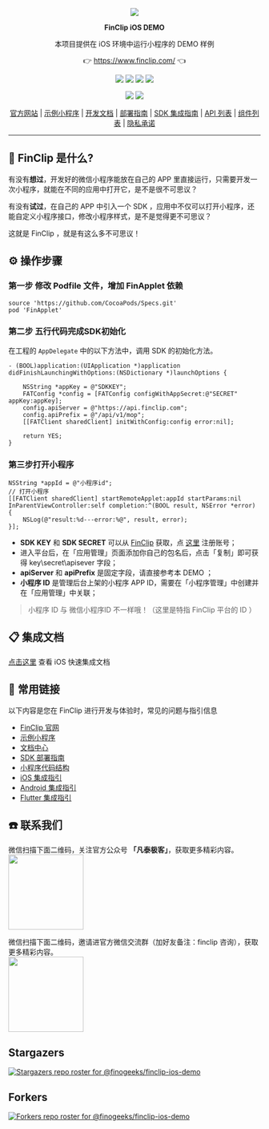 <p align="center">
    <a href="https://www.finclip.com?from=github">
    <img width="auto" src="https://www.finclip.com/mop/document/images/logo.png">
    </a>
</p>

<p align="center"> 
    <strong>FinClip iOS DEMO</strong></br>
<p>
<p align="center"> 
        本项目提供在 iOS 环境中运行小程序的 DEMO 样例
<p>

<p align="center"> 
	👉 <a href="https://www.finclip.com?from=github">https://www.finclip.com/</a> 👈
</p>

<div align="center">

<a href="#"><img src="https://img.shields.io/badge/%E4%B8%93%E5%B1%9E%E5%BC%80%E5%8F%91%E8%80%85-20000%2B-brightgreen"></a>
<a href="#"><img src="https://img.shields.io/badge/%E5%B7%B2%E4%B8%8A%E6%9E%B6%E5%B0%8F%E7%A8%8B%E5%BA%8F-6000%2B-blue"></a>
<a href="#"><img src="https://img.shields.io/badge/%E5%B7%B2%E9%9B%86%E6%88%90%E5%B0%8F%E7%A8%8B%E5%BA%8F%E5%BA%94%E7%94%A8-75%2B-yellow"></a>
<a href="#"><img src="https://img.shields.io/badge/%E5%AE%9E%E9%99%85%E8%A6%86%E7%9B%96%E7%94%A8%E6%88%B7-2500%20%E4%B8%87%2B-orange"></a>

<a href="https://www.zhihu.com/org/finchat"><img src="https://img.shields.io/badge/FinClip--lightgrey?logo=zhihu&style=social"></a>
<a href="https://www.finclip.com/blog/"><img src="https://img.shields.io/badge/FinClip%20Blog--lightgrey?logo=ghost&style=social"></a>



</div>

<p align="center">

<div align="center">

[官方网站](https://www.finclip.com/) | [示例小程序](https://www.finclip.com/#/market) | [开发文档](https://www.finclip.com/mop/document/) | [部署指南](https://www.finclip.com/mop/document/introduce/quickStart/cloud-server-deployment-guide.html) | [SDK 集成指南](https://www.finclip.com/mop/document/introduce/quickStart/intergration-guide.html) | [API 列表](https://www.finclip.com/mop/document/develop/api/overview.html) | [组件列表](https://www.finclip.com/mop/document/develop/component/overview.html) | [隐私承诺](https://www.finclip.com/mop/document/operate/safety.html)

</div>

-----
## 🤔 FinClip 是什么?

有没有**想过**，开发好的微信小程序能放在自己的 APP 里直接运行，只需要开发一次小程序，就能在不同的应用中打开它，是不是很不可思议？

有没有**试过**，在自己的 APP 中引入一个 SDK ，应用中不仅可以打开小程序，还能自定义小程序接口，修改小程序样式，是不是觉得更不可思议？

这就是 FinClip ，就是有这么多不可思议！

## ⚙️ 操作步骤
### 第一步 修改 Podfile 文件，增加 FinApplet 依赖
```pod
source 'https://github.com/CocoaPods/Specs.git'
pod 'FinApplet'
```

### 第二步 五行代码完成SDK初始化
在工程的 `AppDelegate` 中的以下方法中，调用 SDK 的初始化方法。
```objc
- (BOOL)application:(UIApplication *)application didFinishLaunchingWithOptions:(NSDictionary *)launchOptions {
	
    NSString *appKey = @"SDKKEY";
    FATConfig *config = [FATConfig configWithAppSecret:@"SECRET" appKey:appKey];
    config.apiServer = @"https://api.finclip.com"; 
    config.apiPrefix = @"/api/v1/mop";
    [[FATClient sharedClient] initWithConfig:config error:nil];
    
    return YES;
}
```

### 第三步打开小程序
```objc
NSString *appId = @"小程序id";
// 打开小程序
[[FATClient sharedClient] startRemoteApplet:appId startParams:nil InParentViewController:self completion:^(BOOL result, NSError *error) {
    NSLog(@"result:%d---error:%@", result, error);
}];
```

- **SDK KEY** 和 **SDK SECRET** 可以从 [FinClip](https://finclip.com/#/home)  获取，点 [这里](https://finclip.com/#/register) 注册账号；
- 进入平台后，在「应用管理」页面添加你自己的包名后，点击「复制」即可获得  key\secret\apisever 字段；
- **apiServer** 和 **apiPrefix** 是固定字段，请直接参考本 DEMO ；
- **小程序 ID** 是管理后台上架的小程序 APP ID，需要在「小程序管理」中创建并在「应用管理」中关联；
> 小程序 ID 与 微信小程序ID 不一样哦！（这里是特指 FinClip 平台的 ID ）

## 📋 集成文档
[点击这里](https://www.finclip.com/mop/document/introduce/quickStart/intergration-guide.html#_1-ios-%E5%BF%AB%E9%80%9F%E9%9B%86%E6%88%90) 查看 iOS 快速集成文档

## 🔗 常用链接
以下内容是您在 FinClip 进行开发与体验时，常见的问题与指引信息

- [FinClip 官网](https://www.finclip.com/#/home)
- [示例小程序](https://www.finclip.com/#/market)
- [文档中心](https://www.finclip.com/mop/document/)
- [SDK 部署指南](https://www.finclip.com/mop/document/introduce/quickStart/intergration-guide.html)
- [小程序代码结构](https://www.finclip.com/mop/document/develop/guide/structure.html)
- [iOS 集成指引](https://www.finclip.com/mop/document/runtime-sdk/ios/ios-integrate.html)
- [Android 集成指引](https://www.finclip.com/mop/document/runtime-sdk/android/android-integrate.html)
- [Flutter 集成指引](https://www.finclip.com/mop/document/runtime-sdk/flutter/flutter-integrate.html)

## ☎️ 联系我们
微信扫描下面二维码，关注官方公众号 **「凡泰极客」**，获取更多精彩内容。<br>
<img width="150px" src="https://www.finclip.com/mop/document/images/ic_qr.svg">

微信扫描下面二维码，邀请进官方微信交流群（加好友备注：finclip 咨询），获取更多精彩内容。<br>
<img width="150px" src="https://finclip-homeweb-1251849568.cos.ap-guangzhou.myqcloud.com/images/ldy111.jpg">

## Stargazers
[![Stargazers repo roster for @finogeeks/finclip-ios-demo](https://reporoster.com/stars/finogeeks/finclip-ios-demo)](https://github.com/finogeeks/finclip-ios-demo/stargazers)

## Forkers
[![Forkers repo roster for @finogeeks/finclip-ios-demo](https://reporoster.com/forks/finogeeks/finclip-ios-demo)](https://github.com/finogeeks/finclip-ios-demo/network/members)

